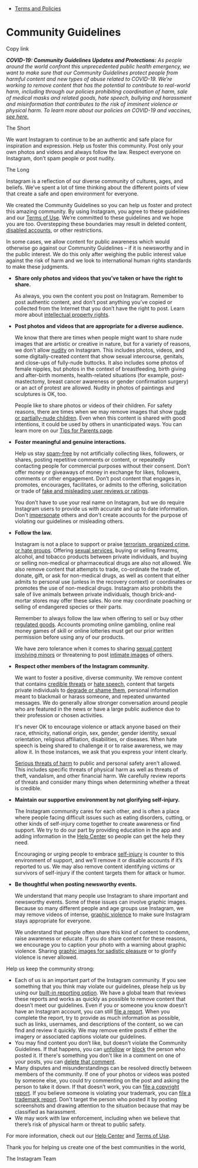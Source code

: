 *   [Terms and Policies](https://help.instagram.com/1417489251945243/?helpref=breadcrumb)

Community Guidelines
====================

Copy link

_**COVID-19: Community Guidelines Updates and Protections:** As people around the world confront this unprecedented public health emergency, we want to make sure that our Community Guidelines protect people from harmful content and new types of abuse related to COVID-19. We’re working to remove content that has the potential to contribute to real-world harm, including through our policies prohibiting coordination of harm, sale of medical masks and related goods, hate speech, bullying and harassment and misinformation that contributes to the risk of imminent violence or physical harm. To learn more about our policies on COVID-19 and vaccines, [see here.](https://help.instagram.com/697825587576762?helpref=faq_content)_

The Short

We want Instagram to continue to be an authentic and safe place for inspiration and expression. Help us foster this community. Post only your own photos and videos and always follow the law. Respect everyone on Instagram, don’t spam people or post nudity.

The Long

Instagram is a reflection of our diverse community of cultures, ages, and beliefs. We’ve spent a lot of time thinking about the different points of view that create a safe and open environment for everyone.

We created the Community Guidelines so you can help us foster and protect this amazing community. By using Instagram, you agree to these guidelines and our [Terms of Use](https://www.instagram.com/legal/terms). We’re committed to these guidelines and we hope you are too. Overstepping these boundaries may result in deleted content, [disabled accounts](https://help.instagram.com/366993040048856?helpref=faq_content), or other restrictions.

In some cases, we allow content for public awareness which would otherwise go against our Community Guidelines – if it is newsworthy and in the public interest. We do this only after weighing the public interest value against the risk of harm and we look to international human rights standards to make these judgments.

*   **Share only photos and videos that you’ve taken or have the right to share.**
    
    As always, you own the content you post on Instagram. Remember to post authentic content, and don’t post anything you’ve copied or collected from the Internet that you don’t have the right to post. Learn more about [intellectual property rights](https://help.instagram.com/126382350847838?helpref=faq_content).
    
*   **Post photos and videos that are appropriate for a diverse audience.**
    
    We know that there are times when people might want to share nude images that are artistic or creative in nature, but for a variety of reasons, we don’t allow [nudity](https://l.instagram.com/?u=https%3A%2F%2Fwww.facebook.com%2Fcommunitystandards%2Fadult_nudity_sexual_activity&e=AT1mrz-sRlIBDvQDO32al8J2Gl2BEaCtz6OyE3HkjHT3PSq9Z7t2O3jcVYZMs-09lTRhB1XJP1ZM1bb0Ms8Ano6J4UuiI-p7HS_ItSZ4MHFow3Kn-mRp9BxpvOiMxEAaDs3fiovtmM9aZM2RV5yHckC_saO-419MDPz2mA) on Instagram. This includes photos, videos, and some digitally-created content that show sexual intercourse, genitals, and close-ups of fully-nude buttocks. It also includes some photos of female nipples, but photos in the context of breastfeeding, birth giving and after-birth moments, health-related situations (for example, post-mastectomy, breast cancer awareness or gender confirmation surgery) or an act of protest are allowed. Nudity in photos of paintings and sculptures is OK, too.
    
    People like to share photos or videos of their children. For safety reasons, there are times when we may remove images that show [nude or partially-nude children](https://l.instagram.com/?u=https%3A%2F%2Fwww.facebook.com%2Fcommunitystandards%2Fchild_nudity_sexual_exploitation&e=AT1mrz-sRlIBDvQDO32al8J2Gl2BEaCtz6OyE3HkjHT3PSq9Z7t2O3jcVYZMs-09lTRhB1XJP1ZM1bb0Ms8Ano6J4UuiI-p7HS_ItSZ4MHFow3Kn-mRp9BxpvOiMxEAaDs3fiovtmM9aZM2RV5yHckC_saO-419MDPz2mA). Even when this content is shared with good intentions, it could be used by others in unanticipated ways. You can learn more on our [Tips for Parents page](https://help.instagram.com/154475974694511/?helpref=faq_content).
    
*   **Foster meaningful and genuine interactions.**
    
    Help us stay [spam-free](https://l.instagram.com/?u=https%3A%2F%2Fwww.facebook.com%2Fcommunitystandards%2Fspam&e=AT1mrz-sRlIBDvQDO32al8J2Gl2BEaCtz6OyE3HkjHT3PSq9Z7t2O3jcVYZMs-09lTRhB1XJP1ZM1bb0Ms8Ano6J4UuiI-p7HS_ItSZ4MHFow3Kn-mRp9BxpvOiMxEAaDs3fiovtmM9aZM2RV5yHckC_saO-419MDPz2mA) by not artificially collecting likes, followers, or shares, posting repetitive comments or content, or repeatedly contacting people for commercial purposes without their consent. Don’t offer money or giveaways of money in exchange for likes, followers, comments or other engagement. Don’t post content that engages in, promotes, encourages, facilitates, or admits to the offering, solicitation or trade of [fake and misleading user reviews or ratings](https://l.instagram.com/?u=https%3A%2F%2Fwww.facebook.com%2Fcommunitystandards%2Ffraud_deception&e=AT1mrz-sRlIBDvQDO32al8J2Gl2BEaCtz6OyE3HkjHT3PSq9Z7t2O3jcVYZMs-09lTRhB1XJP1ZM1bb0Ms8Ano6J4UuiI-p7HS_ItSZ4MHFow3Kn-mRp9BxpvOiMxEAaDs3fiovtmM9aZM2RV5yHckC_saO-419MDPz2mA).
    
    You don’t have to use your real name on Instagram, but we do require Instagram users to provide us with accurate and up to date information. Don't [impersonate](https://l.instagram.com/?u=https%3A%2F%2Fwww.facebook.com%2Fcommunitystandards%2Fmisrepresentation&e=AT1mrz-sRlIBDvQDO32al8J2Gl2BEaCtz6OyE3HkjHT3PSq9Z7t2O3jcVYZMs-09lTRhB1XJP1ZM1bb0Ms8Ano6J4UuiI-p7HS_ItSZ4MHFow3Kn-mRp9BxpvOiMxEAaDs3fiovtmM9aZM2RV5yHckC_saO-419MDPz2mA) others and don't create accounts for the purpose of violating our guidelines or misleading others.
    
*   **Follow the law.**
    
    Instagram is not a place to support or praise [terrorism, organized crime, or hate groups](https://l.instagram.com/?u=https%3A%2F%2Fwww.facebook.com%2Fcommunitystandards%2Fdangerous_individuals_organizations&e=AT1mrz-sRlIBDvQDO32al8J2Gl2BEaCtz6OyE3HkjHT3PSq9Z7t2O3jcVYZMs-09lTRhB1XJP1ZM1bb0Ms8Ano6J4UuiI-p7HS_ItSZ4MHFow3Kn-mRp9BxpvOiMxEAaDs3fiovtmM9aZM2RV5yHckC_saO-419MDPz2mA). Offering [sexual services](https://l.instagram.com/?u=https%3A%2F%2Fwww.facebook.com%2Fcommunitystandards%2Fsexual_solicitation&e=AT1mrz-sRlIBDvQDO32al8J2Gl2BEaCtz6OyE3HkjHT3PSq9Z7t2O3jcVYZMs-09lTRhB1XJP1ZM1bb0Ms8Ano6J4UuiI-p7HS_ItSZ4MHFow3Kn-mRp9BxpvOiMxEAaDs3fiovtmM9aZM2RV5yHckC_saO-419MDPz2mA), buying or selling firearms, alcohol, and tobacco products between private individuals, and buying or selling non-medical or pharmaceutical drugs are also not allowed. We also remove content that attempts to trade, co-ordinate the trade of, donate, gift, or ask for non-medical drugs, as well as content that either admits to personal use (unless in the recovery context) or coordinates or promotes the use of non-medical drugs. Instagram also prohibits the sale of live animals between private individuals, though brick-and-mortar stores may offer these sales. No one may coordinate poaching or selling of endangered species or their parts.
    
    Remember to always follow the law when offering to sell or buy other [regulated goods](https://l.instagram.com/?u=https%3A%2F%2Fwww.facebook.com%2Fcommunitystandards%2Fregulated_goods&e=AT1mrz-sRlIBDvQDO32al8J2Gl2BEaCtz6OyE3HkjHT3PSq9Z7t2O3jcVYZMs-09lTRhB1XJP1ZM1bb0Ms8Ano6J4UuiI-p7HS_ItSZ4MHFow3Kn-mRp9BxpvOiMxEAaDs3fiovtmM9aZM2RV5yHckC_saO-419MDPz2mA). Accounts promoting online gambling, online real money games of skill or online lotteries must get our prior written permission before using any of our products.
    
    We have zero tolerance when it comes to sharing [sexual content involving minors](https://l.instagram.com/?u=https%3A%2F%2Fwww.facebook.com%2Fcommunitystandards%2Fchild_nudity_sexual_exploitation&e=AT1mrz-sRlIBDvQDO32al8J2Gl2BEaCtz6OyE3HkjHT3PSq9Z7t2O3jcVYZMs-09lTRhB1XJP1ZM1bb0Ms8Ano6J4UuiI-p7HS_ItSZ4MHFow3Kn-mRp9BxpvOiMxEAaDs3fiovtmM9aZM2RV5yHckC_saO-419MDPz2mA) or threatening to post [intimate images](https://l.instagram.com/?u=https%3A%2F%2Fwww.facebook.com%2Fcommunitystandards%2Fsexual_exploitation_adults&e=AT1mrz-sRlIBDvQDO32al8J2Gl2BEaCtz6OyE3HkjHT3PSq9Z7t2O3jcVYZMs-09lTRhB1XJP1ZM1bb0Ms8Ano6J4UuiI-p7HS_ItSZ4MHFow3Kn-mRp9BxpvOiMxEAaDs3fiovtmM9aZM2RV5yHckC_saO-419MDPz2mA) of others.
    
*   **Respect other members of the Instagram community.**
    
    We want to foster a positive, diverse community. We remove content that contains [credible threats](https://l.instagram.com/?u=https%3A%2F%2Fwww.facebook.com%2Fcommunitystandards%2Fcredible_violence&e=AT1mrz-sRlIBDvQDO32al8J2Gl2BEaCtz6OyE3HkjHT3PSq9Z7t2O3jcVYZMs-09lTRhB1XJP1ZM1bb0Ms8Ano6J4UuiI-p7HS_ItSZ4MHFow3Kn-mRp9BxpvOiMxEAaDs3fiovtmM9aZM2RV5yHckC_saO-419MDPz2mA) or [hate speech](https://l.instagram.com/?u=https%3A%2F%2Fwww.facebook.com%2Fcommunitystandards%2Fhate_speech&e=AT1mrz-sRlIBDvQDO32al8J2Gl2BEaCtz6OyE3HkjHT3PSq9Z7t2O3jcVYZMs-09lTRhB1XJP1ZM1bb0Ms8Ano6J4UuiI-p7HS_ItSZ4MHFow3Kn-mRp9BxpvOiMxEAaDs3fiovtmM9aZM2RV5yHckC_saO-419MDPz2mA), content that targets private individuals to [degrade or shame them](https://l.instagram.com/?u=https%3A%2F%2Fwww.facebook.com%2Fcommunitystandards%2Fbullying&e=AT1mrz-sRlIBDvQDO32al8J2Gl2BEaCtz6OyE3HkjHT3PSq9Z7t2O3jcVYZMs-09lTRhB1XJP1ZM1bb0Ms8Ano6J4UuiI-p7HS_ItSZ4MHFow3Kn-mRp9BxpvOiMxEAaDs3fiovtmM9aZM2RV5yHckC_saO-419MDPz2mA), personal information meant to blackmail or harass someone, and repeated unwanted messages. We do generally allow stronger conversation around people who are featured in the news or have a large public audience due to their profession or chosen activities.
    
    It's never OK to encourage violence or attack anyone based on their race, ethnicity, national origin, sex, gender, gender identity, sexual orientation, religious affiliation, disabilities, or diseases. When hate speech is being shared to challenge it or to raise awareness, we may allow it. In those instances, we ask that you express your intent clearly.
    
    [Serious threats of harm](https://l.instagram.com/?u=https%3A%2F%2Fwww.facebook.com%2Fcommunitystandards%2Fcredible_violence&e=AT1mrz-sRlIBDvQDO32al8J2Gl2BEaCtz6OyE3HkjHT3PSq9Z7t2O3jcVYZMs-09lTRhB1XJP1ZM1bb0Ms8Ano6J4UuiI-p7HS_ItSZ4MHFow3Kn-mRp9BxpvOiMxEAaDs3fiovtmM9aZM2RV5yHckC_saO-419MDPz2mA) to public and personal safety aren't allowed. This includes specific threats of physical harm as well as threats of theft, vandalism, and other financial harm. We carefully review reports of threats and consider many things when determining whether a threat is credible.
    
*   **Maintain our supportive environment by not glorifying self-injury.**
    
    The Instagram community cares for each other, and is often a place where people facing difficult issues such as eating disorders, cutting, or other kinds of self-injury come together to create awareness or find support. We try to do our part by providing education in the app and adding information in the [Help Center](https://help.instagram.com/) so people can get the help they need.
    
    Encouraging or urging people to embrace [self-injury](https://l.instagram.com/?u=https%3A%2F%2Fwww.facebook.com%2Fcommunitystandards%2Fsuicide_self_injury_violence&e=AT1mrz-sRlIBDvQDO32al8J2Gl2BEaCtz6OyE3HkjHT3PSq9Z7t2O3jcVYZMs-09lTRhB1XJP1ZM1bb0Ms8Ano6J4UuiI-p7HS_ItSZ4MHFow3Kn-mRp9BxpvOiMxEAaDs3fiovtmM9aZM2RV5yHckC_saO-419MDPz2mA) is counter to this environment of support, and we’ll remove it or disable accounts if it’s reported to us. We may also remove content identifying victims or survivors of self-injury if the content targets them for attack or humor.
    
*   **Be thoughtful when posting newsworthy events.**
    
    We understand that many people use Instagram to share important and newsworthy events. Some of these issues can involve graphic images. Because so many different people and age groups use Instagram, we may remove videos of intense, [graphic violence](https://l.instagram.com/?u=https%3A%2F%2Fwww.facebook.com%2Fcommunitystandards%2Fgraphic_violence&e=AT1mrz-sRlIBDvQDO32al8J2Gl2BEaCtz6OyE3HkjHT3PSq9Z7t2O3jcVYZMs-09lTRhB1XJP1ZM1bb0Ms8Ano6J4UuiI-p7HS_ItSZ4MHFow3Kn-mRp9BxpvOiMxEAaDs3fiovtmM9aZM2RV5yHckC_saO-419MDPz2mA) to make sure Instagram stays appropriate for everyone.
    
    We understand that people often share this kind of content to condemn, raise awareness or educate. If you do share content for these reasons, we encourage you to caption your photo with a warning about graphic violence. Sharing [graphic images for sadistic pleasure](https://l.instagram.com/?u=https%3A%2F%2Fwww.facebook.com%2Fcommunitystandards%2Fcruel_insensitive&e=AT1mrz-sRlIBDvQDO32al8J2Gl2BEaCtz6OyE3HkjHT3PSq9Z7t2O3jcVYZMs-09lTRhB1XJP1ZM1bb0Ms8Ano6J4UuiI-p7HS_ItSZ4MHFow3Kn-mRp9BxpvOiMxEAaDs3fiovtmM9aZM2RV5yHckC_saO-419MDPz2mA) or to glorify violence is never allowed.
    

Help us keep the community strong:

*   Each of us is an important part of the Instagram community. If you see something that you think may violate our guidelines, please help us by using our [built-in reporting option](https://help.instagram.com/165828726894770?helpref=faq_content). We have a global team that reviews these reports and works as quickly as possible to remove content that doesn’t meet our guidelines. Even if you or someone you know doesn’t have an Instagram account, you can still [file a report](https://help.instagram.com/contact/383679321740945). When you complete the report, try to provide as much information as possible, such as links, usernames, and descriptions of the content, so we can find and review it quickly. We may remove entire posts if either the imagery or associated captions violate our guidelines.
*   You may find content you don’t like, but doesn’t violate the Community Guidelines. If that happens, you can [unfollow](https://help.instagram.com/286340048138725?helpref=faq_content) or [block](https://help.instagram.com/426700567389543/?helpref=faq_content) the person who posted it. If there's something you don't like in a comment on one of your posts, you can [delete that comment](https://help.instagram.com/289098941190483?helpref=faq_content).
*   Many disputes and misunderstandings can be resolved directly between members of the community. If one of your photos or videos was posted by someone else, you could try commenting on the post and asking the person to take it down. If that doesn’t work, you can [file a copyright report](https://help.instagram.com/126382350847838?helpref=faq_content). If you believe someone is violating your trademark, you can [file a trademark report](https://help.instagram.com/222826637847963?helpref=faq_content). Don't target the person who posted it by posting screenshots and drawing attention to the situation because that may be classified as harassment.
*   We may work with law enforcement, including when we believe that there’s risk of physical harm or threat to public safety.

For more information, check out our [Help Center](https://help.instagram.com/) and [Terms of Use](https://l.instagram.com/?u=http%3A%2F%2Finstagram.com%2Flegal%2Fterms%2F%23&e=AT1mrz-sRlIBDvQDO32al8J2Gl2BEaCtz6OyE3HkjHT3PSq9Z7t2O3jcVYZMs-09lTRhB1XJP1ZM1bb0Ms8Ano6J4UuiI-p7HS_ItSZ4MHFow3Kn-mRp9BxpvOiMxEAaDs3fiovtmM9aZM2RV5yHckC_saO-419MDPz2mA).

Thank you for helping us create one of the best communities in the world,

The Instagram Team